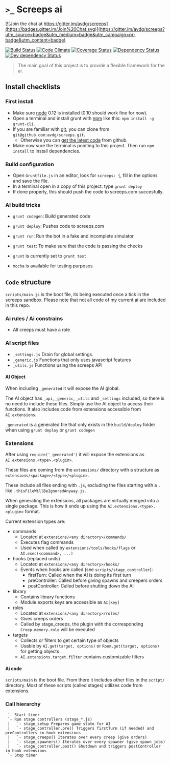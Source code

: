 `>_` Screeps ai
===============

[![Join the chat at https://gitter.im/avdg/screeps](https://badges.gitter.im/Join%20Chat.svg)](https://gitter.im/avdg/screeps?utm_source=badge&utm_medium=badge&utm_campaign=pr-badge&utm_content=badge)

[![Build Status](https://travis-ci.org/avdg/screeps.svg)](https://travis-ci.org/avdg/screeps)
[![Code Climate](https://codeclimate.com/github/avdg/screeps/badges/gpa.svg)](https://codeclimate.com/github/avdg/screeps)
[![Coverage Status](https://coveralls.io/repos/avdg/screeps/badge.svg?branch=master)](https://coveralls.io/r/avdg/screeps?branch=master)
[![Dependency Status](https://david-dm.org/avdg/screeps.svg)](https://david-dm.org/avdg/screeps)
[![Dev dependency Status](https://david-dm.org/avdg/screeps/dev-status.svg)](https://david-dm.org/avdg/screeps#info=devDependencies)

> The main goal of this project is to provide a flexible framework for the ai.

## Install checklists

### First install

- Make sure [node](https://nodejs.org/) 0.12 is installed (0.10 should work fine for now).
- Open a terminal and install grunt with [npm](https://www.npmjs.com/) like this: `npm install -g grunt-cli`.
- If you are familiar with [git](https://git-scm.com/), you can clone from `git@github.com:avdg/screeps.git`.
  - Otherwise you can [get the latest code](https://github.com/avdg/screeps/archive/master.zip) from github.
- Make now sure the terminal is pointing to this project. Then run `npm install` to install dependencies.

### Build configuration

- Open `Gruntfile.js` in an editor, look for `screeps: {`, fill in the options and save the file.
- In a terminal open in a copy of this project: type `grunt deploy`
- If done properly, this should push the code to screeps.com succesfully.

### AI build tricks

- `grunt codegen`: Build generated code
- `grunt deploy`: Pushes code to screeps.com
- `grunt run`: Run the bot in a fake and incomplete simulator
- `grunt test`: To make sure that the code is passing the checks
- `grunt` is currently set to `grunt test`

- `mocha` is available for testing purposes

## `Code` structure

`scripts/main.js` is the boot file, its being executed once a tick in the screeps sandbox.
Please note that not all code of my current ai are included in this repo.

### Ai rules / Ai constrains

- All creeps must have a role

### AI script files

- `_settings.js` Drain for global settings.
- `_generic.js` Functions that only uses javascript features
- `_utils.js` Functions using the screeps API

#### AI Object

When including `_generated` it will expose the AI global.

The AI object has `_api`, `_generic`, `_utils` and `_settings` included,
so there is no need to include these files.
Simply use the AI object to access their functions.
It also includes code from extensions accessible from `AI.extensions`.

`_generated` is a generated file that only exists in the `build/deploy`
folder when using `grunt deploy` or `grunt codegen`

### Extensions

After using `require('_generated')` it will expose the extensions as
`AI.extensions.<type>.<plugin>`.

These files are coming from the `extensions/` directory with a structure as
`extensions/<package>/<type>/<plugin>`.

These include all files ending with `.js`, excluding the files starting with a `.`
like `.thisFileWillBeIgnoredAnyway.js`.

When generating the extensions, all packages are virtually merged into a single package.
This is how it ends up using the `AI.extensions.<type>.<plugin>` format.

Current extension types are:
- commands
   - Located at `extensions/<any directory>/commands/`
   - Executes flag commands
   - Used when called by `extensions/tools/hooks/flags` or `AI.exec(<command>, ...)`
- hooks (replaced units)
   - Located at `extensions/<any directory>/hooks/`
   - Events when hooks are called (see `scripts/stage_controller`):
     - firstTurn: Called when the AI is doing its first turn
     - preController: Called before giving spawns and creepers orders
     - postController: Called before shutting down the AI
- library
   - Contains library functions
   - Module.exports keys are accessible as `AI[key]`
- roles
   - Located at `extensions/<any directory>/roles/`
   - Gives creeps orders
   - Called by stage_creeps, the plugin with the corresponding `Creep.memory.role` will be executed
- targets
   - Collects or filters to get certain type of objects
   - Usable by `AI.get(target, options)` or `Room.get(target, options)` for getting objects
   - `AI.extensions.target.filter` contains customizable filters

#### Ai code

`scripts/main` is the boot file. From there it includes other files in the `script/` directory.
Most of these scripts (called stages) utilizes code from extensions.

### Call hierarchy

```
 `- Start timer
 `- Run stage controllers (stage_*.js)
 |   `- stage_setup Prepares game state for AI
 |   `- stage_controller.pre() Triggers firstTurn (if needed) and preControllers in hook extensions
 |   `- stage_creeps() Iterates over every creep (give orders)
 |   `- stage_spawners() Iterates over every spawner (give spawn jobs)
 |   `- stage_controller.post() Shutdown and triggers postController in hook extensions
 `- Stop timer
```
